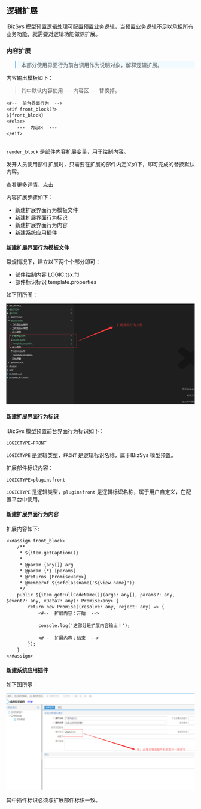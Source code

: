 ## 逻辑扩展


IBizSys 模型预置逻辑处理可配置预置业务逻辑，当预置业务逻辑不足以承担所有业务功能，就需要对逻辑功能做除扩展。


### 内容扩展
<blockquote style="border-color: #2892ec;background-color: #f0faff;">
    <p>
    本部分使用界面行为前台调用作为说明对象，解释逻辑扩展。
    </p>
</blockquote>

内容输出模板如下：

> 其中默认内容使用 ---  内容区  --- 替换掉。

```
<#--  前台界面行为  -->
<#if front_block??>
${front_block}
<#else>
    ---  内容区  ---
</#if>
    
```

`render_block` 是部件内容扩展变量，用于绘制内容。<br>

发开人员使用部件扩展时，只需要在扩展的部件内定义如下，即可完成的替换默认内容。

查看更多详情，[点击](http://172.16.180.229/wangxiang1/VUE_R6_FTL/blob/master/@LOGIC/@UIACTION/%E5%89%8D%E5%8F%B0%E8%B0%83%E7%94%A8/LOGIC.tsx.ftl)


内容扩展步骤如下：
- 新建扩展界面行为模板文件
- 新建扩展界面行为标识
- 新建扩展界面行为内容
- 新建系统应用插件


#### 新建扩展界面行为模板文件

常规情况下，建立以下两个个部分即可：
- 部件绘制内容 LOGIC.tsx.ftl
- 部件标识标识 template.properties

如下图所图：

![部件扩展文件](/imgs/plugins-logic/logic-fiels.png)


#### 新建扩展界面行为标识

IBizSys 模型预置前台界面行为标识如下：

```freemarker
LOGICTYPE=FRONT
```

`LOGICTYPE` 是逻辑类型，`FRONT` 是逻辑标识名称，属于IBizSys 模型预置。

扩展部件标识内容：

```freemarker
LOGICTYPE=pluginsfront
```

`LOGICTYPE` 是逻辑类型，`pluginsfront` 是逻辑标识名称，属于用户自定义，在配置平台中使用。


#### 新建扩展界面行为内容

扩展内容如下:

```freemarker
<<#assign front_block>
    /**
     * ${item.getCaption()}
     *
     * @param {any[]} arg
     * @param {*} [params]
     * @returns {Promise<any>}
     * @memberof ${srfclassname('${view.name}')}
     */
    public ${item.getFullCodeName()}(args: any[], params?: any, $event?: any, xData?: any): Promise<any> {
        return new Promise((resolve: any, reject: any) => {
            <#--  扩展内容：开始  -->

            console.log('这部分是扩展内容输出！');

            <#--  扩展内容：结束  -->
        });
    }
</#assign>
```


#### 新建系统应用插件

如下图所示：

![系统应用插件](/imgs/plugins-logic/plugins-logic.png)

其中插件标识必须与扩展部件标识一致。